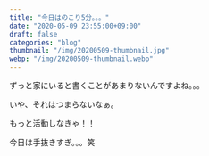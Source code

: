 ```yaml
---
title: "今日はのこり5分。。。"
date: "2020-05-09 23:55:00+09:00"
draft: false
categories: "blog"
thumbnail: "/img/20200509-thumbnail.jpg"
webp: "/img/20200509-thumbnail.webp"
---
```


ずっと家にいると書くことがあまりないんですよね。。。

いや、それはつまらないなぁ。

もっと活動しなきゃ！！

今日は手抜きすぎ。。。笑